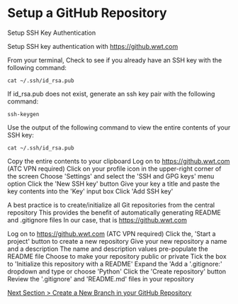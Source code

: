 # Setup a GitHub Repository



Setup SSH Key Authentication

Setup SSH key authentication with https://github.wwt.com

From your terminal, Check to see if you already have an SSH key with the following command:



```shell
cat ~/.ssh/id_rsa.pub
```



If id_rsa.pub does not exist, generate an ssh key pair with the following command:



```shell
ssh-keygen
```



Use the output of the following command to view the entire contents of your SSH key:



```shell
cat ~/.ssh/id_rsa.pub
```



Copy the entire contents to your clipboard
Log on to https://github.wwt.com (ATC VPN required)
Click on your profile icon in the upper-right corner of the screen
Choose 'Settings' and select the 'SSH and GPG keys' menu option
Click the 'New SSH key' button
Give your key a title and paste the key contents into the 'Key' input box
Click 'Add SSH key'



A best practice is to create/initialize all Git repositories from the central repository
This provides the benefit of automatically generating README and .gitignore files
In our case, that is https://github.wwt.com

Log on to https://github.wwt.com (ATC VPN required)
Click the, 'Start a project' button to create a new repository
Give your new repository a name and a description
The name and description values pre-populate the README file
Choose to make your repository public or private
Tick the box to 'Initialize this repository with a README'
Expand the 'Add a '.gitignore:' dropdown and type or choose 'Python'
Click the 'Create repository' button
Review the '.gitignore' and 'README.md' files in your repository



[Next Section > Create a New Branch in your GitHub Repository](section_4.md "Create a New Branch in your GitHub Repository")

